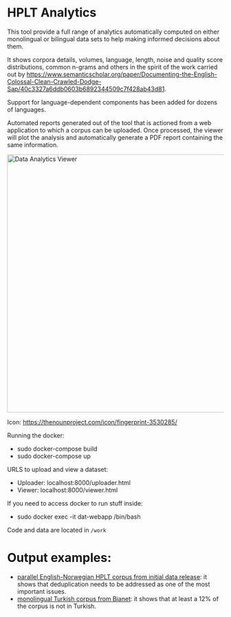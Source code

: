 # HPLT Analytics

This tool provide a full range of analytics automatically computed on either monolingual or bilingual data sets to help making informed decisions about them. 

It shows corpora details, volumes, language, length, noise and quality score distributions, common n-grams and others in the spirit of the work carried out by https://www.semanticscholar.org/paper/Documenting-the-English-Colossal-Clean-Crawled-Dodge-Sap/40c3327a6ddb0603b6892344509c7f428ab43d81. 

Support for language-dependent components has been added for dozens of languages. 

Automated reports generated out of the tool that is actioned from a web application to which a corpus can be uploaded. Once processed, the viewer will plot the analysis and automatically generate a PDF report containing the same information. 

<img alt="Data Analytics Viewer" src="https://github.com/hplt-project/data-analytics-tool/blob/main/img/data-viewer.png" width=600 />

Icon: https://thenounproject.com/icon/fingerprint-3530285/

Running the docker:

* sudo docker-compose build
* sudo docker-compose up

URLS to upload and view a dataset: 
* Uploader: localhost:8000/uploader.html
* Viewer: localhost:8000/viewer.html

If you need to access docker to run stuff inside:
* sudo docker exec -it dat-webapp /bin/bash

Code and data are located in `/work`

# Output examples: 

- [parallel English-Norwegian HPLT corpus from initial data release](https://github.com/hplt-project/data-analytics-tool/blob/main/img/en-nn.pdf): it shows that deduplication needs to be addressed as one of the most important issues.
- [monolingual Turkish corpus from Bianet](https://github.com/hplt-project/data-analytics-tool/blob/main/img/tr.bianet.tr.pdf): it shows that at least a 12% of the corpus is not in Turkish.  
